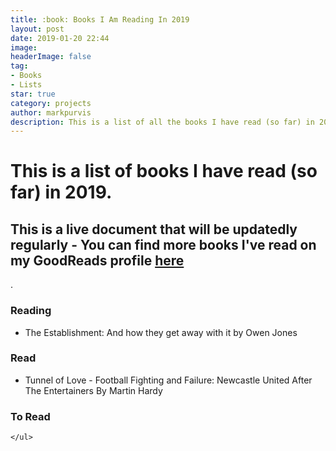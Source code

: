 ```yaml
---
title: :book: Books I Am Reading In 2019
layout: post
date: 2019-01-20 22:44
image:
headerImage: false
tag:
- Books
- Lists
star: true
category: projects
author: markpurvis
description: This is a list of all the books I have read (so far) in 2019
---
```


<h1>This is a list of books I have read (so far) in 2019.</h1>


<h2> This is a live document that will be updatedly regularly - You can find more books I've read on my GoodReads profile <a href="//www.goodreads.com/review/list/9918109"> here </a> </h2>.

<h3>Reading</h3>
<ul class="reading">
	<li>The Establishment: And how they get away with it by Owen Jones</li>
</ul>

<h3>Read</h3>
<ul class="read">
	<li>Tunnel of Love - Football Fighting and Failure: Newcastle United After The Entertainers By Martin Hardy</li>
</ul>

<h3>To Read</h3>
<ul class="to-read">
</ul>

	</ul>

